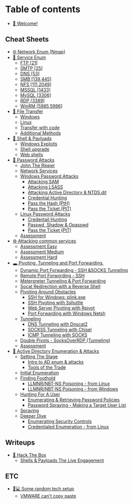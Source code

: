 # Table of contents

* [👋 Welcome!](README.md)

## Cheat Sheets

* [🌐 Network Enum (Nmap)](cheat-sheets/network-enum-nmap.md)
* [🔎 Service Enum](cheat-sheets/service-enum/README.md)
  * [FTP \[21\]](cheat-sheets/service-enum/ftp-21.md)
  * [SMTP \[25\]](cheat-sheets/service-enum/smtp-25.md)
  * [DNS \[53\]](cheat-sheets/service-enum/dns-53.md)
  * [SMB \[139,445\]](cheat-sheets/service-enum/smb-139-445.md)
  * [NFS \[111,2049\]](cheat-sheets/service-enum/nfs-111-2049.md)
  * [MSSQL \[1433\]](cheat-sheets/service-enum/mssql-1433.md)
  * [MySQL \[3306\]](cheat-sheets/service-enum/mysql-3306.md)
  * [RDP \[3389\]](cheat-sheets/service-enum/rdp-3389.md)
  * [WinRM \[5985,5986\]](cheat-sheets/service-enum/winrm-5985-5986.md)
* [📩 File Transfer](cheat-sheets/file-transfer/README.md)
  * [Windows](cheat-sheets/file-transfer/windows.md)
  * [Linux](cheat-sheets/file-transfer/linux.md)
  * [Transfer with code](cheat-sheets/file-transfer/transfer-with-code.md)
  * [Additional Methods](cheat-sheets/file-transfer/additional-methods.md)
* [🐚 Shell & Payloads](cheat-sheets/shell-and-payloads/README.md)
  * [Windows Exploits](cheat-sheets/shell-and-payloads/windows-exploits.md)
  * [Shell upgrade](cheat-sheets/shell-and-payloads/shell-upgrade.md)
  * [Web shells](cheat-sheets/shell-and-payloads/web-shells.md)
* [🔑 Password Attacks](cheat-sheets/password-attacks/README.md)
  * [John The Ripper](cheat-sheets/password-attacks/john-the-ripper.md)
  * [Network Services](cheat-sheets/password-attacks/network-services.md)
  * [Windows Password Attacks](cheat-sheets/password-attacks/windows-password-attacks/README.md)
    * [Attacking SAM](cheat-sheets/password-attacks/windows-password-attacks/attacking-sam.md)
    * [Attacking LSASS](cheat-sheets/password-attacks/windows-password-attacks/attacking-lsass.md)
    * [Attacking Active Directory & NTDS.dit](cheat-sheets/password-attacks/windows-password-attacks/attacking-active-directory-and-ntds.dit.md)
    * [Credential Hunting](cheat-sheets/password-attacks/windows-password-attacks/credential-hunting.md)
    * [Pass the Hash (PtH)](cheat-sheets/password-attacks/windows-password-attacks/pass-the-hash-pth.md)
    * [Pass the Ticket (PtT)](cheat-sheets/password-attacks/windows-password-attacks/pass-the-ticket-ptt.md)
  * [Linux Password Attacks](cheat-sheets/password-attacks/linux-password-attacks/README.md)
    * [Credentail Hunting](cheat-sheets/password-attacks/linux-password-attacks/credentail-hunting.md)
    * [Passwd, Shadow & Opasswd](cheat-sheets/password-attacks/linux-password-attacks/passwd-shadow-and-opasswd.md)
    * [Pass the Ticket (PtT)](cheat-sheets/password-attacks/linux-password-attacks/pass-the-ticket-ptt.md)
  * [Assessment](cheat-sheets/password-attacks/assessment.md)
* [⚙ Attacking common services](cheat-sheets/attacking-common-services/README.md)
  * [Assessment Easy](cheat-sheets/attacking-common-services/assessment-easy.md)
  * [Assessment Medium](cheat-sheets/attacking-common-services/assessment-medium.md)
  * [Assessment Hard](cheat-sheets/attacking-common-services/assessment-hard.md)
* [🕳 Pivoting, Tunneling and Port Forwarding.](cheat-sheets/pivoting-tunneling-and-port-forwarding./README.md)
  * [Dynamic Port Forwarding - SSH \&SOCKS Tunneling](cheat-sheets/pivoting-tunneling-and-port-forwarding./dynamic-port-forwarding-ssh-and-socks-tunneling.md)
  * [Remote Port Forwording - SSH](cheat-sheets/pivoting-tunneling-and-port-forwarding./remote-port-forwording-ssh.md)
  * [Meterpreter Tunneling & Port Forwarding](cheat-sheets/pivoting-tunneling-and-port-forwarding./meterpreter-tunneling-and-port-forwarding.md)
  * [Socat Redirection with a Reverse Shell](cheat-sheets/pivoting-tunneling-and-port-forwarding./socat-redirection-with-a-reverse-shell.md)
  * [Pivoting Around Obstacles](cheat-sheets/pivoting-tunneling-and-port-forwarding./pivoting-around-obstacles/README.md)
    * [SSH for Windows: plink.exe](cheat-sheets/pivoting-tunneling-and-port-forwarding./pivoting-around-obstacles/ssh-for-windows-plink.exe.md)
    * [SSH Pivoting with Sshuttle](cheat-sheets/pivoting-tunneling-and-port-forwarding./pivoting-around-obstacles/ssh-pivoting-with-sshuttle.md)
    * [Web Server Pivoting with Rpivot](cheat-sheets/pivoting-tunneling-and-port-forwarding./pivoting-around-obstacles/web-server-pivoting-with-rpivot.md)
    * [Port Forwarding with Windows Netsh](cheat-sheets/pivoting-tunneling-and-port-forwarding./pivoting-around-obstacles/port-forwarding-with-windows-netsh.md)
  * [Tunneling](cheat-sheets/pivoting-tunneling-and-port-forwarding./tunneling/README.md)
    * [DNS Tunneling with Dnscat2](cheat-sheets/pivoting-tunneling-and-port-forwarding./tunneling/dns-tunneling-with-dnscat2.md)
    * [SOCKS5 Tunneling with Chisel](cheat-sheets/pivoting-tunneling-and-port-forwarding./tunneling/socks5-tunneling-with-chisel.md)
    * [ICMP Tunneling with SOCKS](cheat-sheets/pivoting-tunneling-and-port-forwarding./tunneling/icmp-tunneling-with-socks.md)
  * [Double Pivots - SocksOverRDP (Tunneling)](cheat-sheets/pivoting-tunneling-and-port-forwarding./double-pivots-socksoverrdp-tunneling.md)
  * [Assessment](cheat-sheets/pivoting-tunneling-and-port-forwarding./assessment.md)
* [🌲 Active Directory Enumeration & Attacks](cheat-sheets/active-directory-enumeration-and-attacks/README.md)
  * [Setting The Stage](cheat-sheets/active-directory-enumeration-and-attacks/setting-the-stage/README.md)
    * [Intro to AD enum & attacks](cheat-sheets/active-directory-enumeration-and-attacks/setting-the-stage/intro-to-ad-enum-and-attacks.md)
    * [Tools of the Trade](cheat-sheets/active-directory-enumeration-and-attacks/setting-the-stage/tools-of-the-trade.md)
  * [Initial Enumeration](cheat-sheets/active-directory-enumeration-and-attacks/initial-enumeration.md)
  * [Finding Foothold](cheat-sheets/active-directory-enumeration-and-attacks/finding-foothold/README.md)
    * [LLMNR/NBT-NS Poisoning - from Linux](cheat-sheets/active-directory-enumeration-and-attacks/finding-foothold/llmnr-nbt-ns-poisoning-from-linux.md)
    * [LLMNR/NBT-NS Poisoning - from Windows](cheat-sheets/active-directory-enumeration-and-attacks/finding-foothold/llmnr-nbt-ns-poisoning-from-windows.md)
  * [Hunting For A User](cheat-sheets/active-directory-enumeration-and-attacks/hunting-for-a-user/README.md)
    * [Enumerating & Retrieving Password Policies](cheat-sheets/active-directory-enumeration-and-attacks/hunting-for-a-user/enumerating-and-retrieving-password-policies.md)
    * [Password Spraying - Making a Target User List](cheat-sheets/active-directory-enumeration-and-attacks/hunting-for-a-user/password-spraying-making-a-target-user-list.md)
  * [Spraying](cheat-sheets/active-directory-enumeration-and-attacks/spraying.md)
  * [Deeper Dive](cheat-sheets/active-directory-enumeration-and-attacks/deeper-dive/README.md)
    * [Enumerating Security Controls](cheat-sheets/active-directory-enumeration-and-attacks/deeper-dive/enumerating-security-controls.md)
    * [Credentialed Enumeration - from Linux](cheat-sheets/active-directory-enumeration-and-attacks/deeper-dive/credentialed-enumeration-from-linux.md)

## Writeups

* [💚 Hack The Box](writeups/hack-the-box/README.md)
  * [Shells & Payloads The Live Engagement](writeups/hack-the-box/shells-and-payloads-the-live-engagement.md)

## ETC

* [🧑💻 Some random tech setup](etc/some-random-tech-setup/README.md)
  * [VMWARE can't copy paste](etc/some-random-tech-setup/vmware-cant-copy-paste.md)
